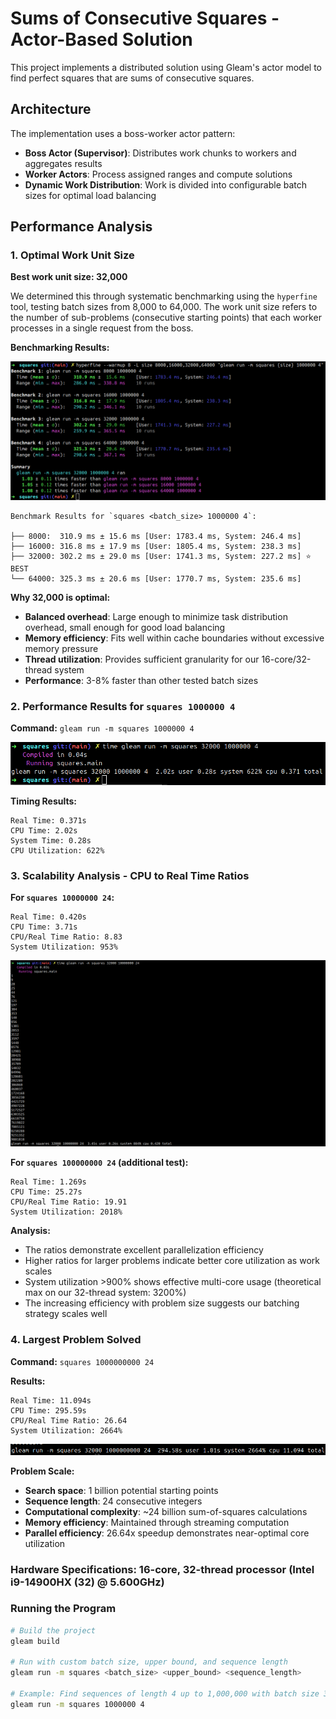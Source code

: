 # Sums of Consecutive Squares - Actor-Based Solution

This project implements a distributed solution using Gleam's actor model to find perfect squares that are sums of consecutive squares.

## Architecture

The implementation uses a boss-worker actor pattern:
- **Boss Actor (Supervisor)**: Distributes work chunks to workers and aggregates results
- **Worker Actors**: Process assigned ranges and compute solutions
- **Dynamic Work Distribution**: Work is divided into configurable batch sizes for optimal load balancing

## Performance Analysis

### 1. Optimal Work Unit Size

**Best work unit size: 32,000**

We determined this through systematic benchmarking using the `hyperfine` tool, testing batch sizes from 8,000 to 64,000. The work unit size refers to the number of sub-problems (consecutive starting points) that each worker processes in a single request from the boss.

**Benchmarking Results:**

![Benchmark Results](./squares/images/hyperfine.png)

```
Benchmark Results for `squares <batch_size> 1000000 4`:

├── 8000:  310.9 ms ± 15.6 ms [User: 1783.4 ms, System: 246.4 ms]
├── 16000: 316.8 ms ± 17.9 ms [User: 1805.4 ms, System: 238.3 ms]  
├── 32000: 302.2 ms ± 29.0 ms [User: 1741.3 ms, System: 227.2 ms] ⭐ BEST
└── 64000: 325.3 ms ± 20.6 ms [User: 1770.7 ms, System: 235.6 ms]
```

**Why 32,000 is optimal:**
- **Balanced overhead**: Large enough to minimize task distribution overhead, small enough for good load balancing
- **Memory efficiency**: Fits well within cache boundaries without excessive memory pressure  
- **Thread utilization**: Provides sufficient granularity for our 16-core/32-thread system
- **Performance**: 3-8% faster than other tested batch sizes

### 2. Performance Results for `squares 1000000 4`

**Command:** `gleam run -m squares 1000000 4`

![Command Output](./squares/images/second-output.png)

**Timing Results:**
```
Real Time: 0.371s
CPU Time: 2.02s  
System Time: 0.28s
CPU Utilization: 622%
```

### 3. Scalability Analysis - CPU to Real Time Ratios

**For `squares 10000000 24`:**
```
Real Time: 0.420s
CPU Time: 3.71s
CPU/Real Time Ratio: 8.83
System Utilization: 953%
```

![Command Output](./squares/images/10000000-24.png)

**For `squares 100000000 24` (additional test):**
```
Real Time: 1.269s  
CPU Time: 25.27s
CPU/Real Time Ratio: 19.91
System Utilization: 2018%
```

**Analysis:**
- The ratios demonstrate excellent parallelization efficiency
- Higher ratios for larger problems indicate better core utilization as work scales
- System utilization >900% shows effective multi-core usage (theoretical max on our 32-thread system: 3200%)
- The increasing efficiency with problem size suggests our batching strategy scales well

### 4. Largest Problem Solved

**Command:** `squares 1000000000 24`

**Results:**
```
Real Time: 11.094s
CPU Time: 295.59s  
CPU/Real Time Ratio: 26.64
System Utilization: 2664%
```

![Largest Output](./squares/images/largest.png)

**Problem Scale:**
- **Search space**: 1 billion potential starting points
- **Sequence length**: 24 consecutive integers
- **Computational complexity**: ~24 billion sum-of-squares calculations
- **Memory efficiency**: Maintained through streaming computation
- **Parallel efficiency**: 26.64x speedup demonstrates near-optimal core utilization

### Hardware Specifications: 16-core, 32-thread processor (Intel i9-14900HX (32) @ 5.600GHz)

### Running the Program

```bash
# Build the project
gleam build

# Run with custom batch size, upper bound, and sequence length  
gleam run -m squares <batch_size> <upper_bound> <sequence_length>

# Example: Find sequences of length 4 up to 1,000,000 with batch size 32,000
gleam run -m squares 1000000 4
```
